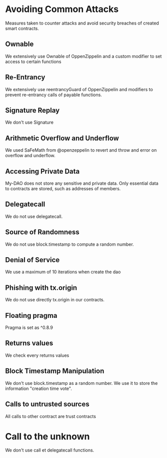 # Avoiding Common Attacks

Measures taken to counter attacks and avoid security breaches of created smart contracts.

## Ownable
We extensively use Ownable of OppenZippelin and a custom modifier to set access to certain functions
## Re-Entrancy
We extensively use reentrancyGuard of OppenZippelin and modifiers to prevent re-entrancy calls of payable functions.

## Signature Replay
We don't use Signature

## Arithmetic Overflow and Underflow
We used SaFeMath from @openzeppelin to revert and throw and error on overflow and underflow.

## Accessing Private Data
My-DAO does not store any sensitive and private data. Only essential data to contracts are stored, such as addresses of members.

## Delegatecall
We do not use delegatecall.

## Source of Randomness
We do not use block.timestamp to compute a random number.

## Denial of Service
We use a maximum of 10 iterations when create the dao

## Phishing with tx.origin
We do not use directly tx.origin in our contracts.

## Floating pragma
Pragma is set as ^0.8.9

## Returns values
We check every returns values

## Block Timestamp Manipulation
We don't use block.timestamp as a random number. We use it to store the information "creation time vote".

## Calls to untrusted sources
All calls to other contract are trust contracts

# Call to the unknown
We don't use call et delegatecall functions.